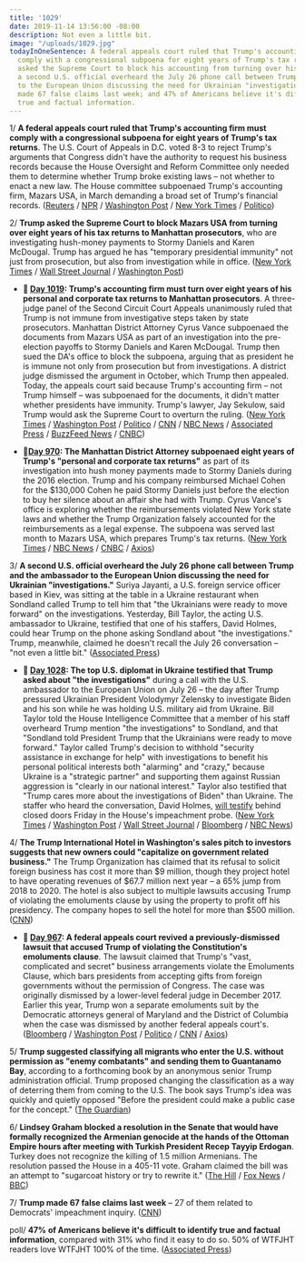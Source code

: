 ```yaml
---
title: '1029'
date: 2019-11-14 13:56:00 -08:00
description: Not even a little bit.
image: "/uploads/1029.jpg"
todayInOneSentence: A federal appeals court ruled that Trump's accounting firm must
  comply with a congressional subpoena for eight years of Trump's tax returns; Trump
  asked the Supreme Court to block his accounting from turning over his tax returns;
  a second U.S. official overheard the July 26 phone call between Trump and the ambassador
  to the European Union discussing the need for Ukrainian "investigations"; Trump
  made 67 false claims last week; and 47% of Americans believe it's difficult to identify
  true and factual information.
---
```


1/ **A federal appeals court ruled that Trump's accounting firm must comply with a congressional subpoena for eight years of Trump's tax returns**. The U.S. Court of Appeals in D.C. voted 8-3 to reject Trump's arguments that Congress didn't have the authority to request his business records because the House Oversight and Reform Committee only needed them to determine whether Trump broke existing laws – not whether to enact a new law. The House committee subpoenaed Trump's accounting firm, Mazars USA, in March demanding a broad set of Trump's financial records. ([Reuters](https://www.reuters.com/article/us-usa-trump-financialrecords-idUSKBN1XO00O) / [NPR](https://www.npr.org/2019/11/14/779168635/federal-appeals-court-lets-stand-ruling-that-congress-can-subpoena-trump-tax-ret) / [Washington Post](https://www.washingtonpost.com/local/legal-issues/congress-can-seek-eight-years-of-trumps-tax-records-appeals-court-rules/2019/11/13/b4fc8002-fc07-11e9-8906-ab6b60de9124_story.html) / [New York Times](https://www.nytimes.com/2019/11/13/us/politics/trump-financial-records-lawsuit.html) / [Politico](https://www.politico.com/news/2019/11/14/trump-lawyers-tax-returns-fight-supreme-court-070875))

2/ **Trump asked the Supreme Court to block Mazars USA from turning over eight years of his tax returns to Manhattan prosecutors**, who are investigating hush-money payments to Stormy Daniels and Karen McDougal. Trump has argued he has "temporary presidential immunity" not just from prosecution, but also from investigation while in office. ([New York Times](https://www.nytimes.com/2019/11/14/us/politics/trump-tax-returns-supreme-court.html) / [Wall Street Journal](https://www.wsj.com/articles/trump-asks-supreme-court-to-block-new-york-subpoena-for-tax-records-11573769653) / [Washington Post](https://www.washingtonpost.com/politics/courts_law/trump-asks-supreme-court-to-shield-his-tax-returns-from-prosecutors-setting-up-historic-separation-of-power-showdown/2019/11/14/d7b176a0-04dd-11ea-8292-c46ee8cb3dce_story.html))

* **📌 [Day 1019](https://whatthefuckjusthappenedtoday.com/2019/11/04/day-1019/#4-trumps-accounting-firm-must-turn-o): Trump's accounting firm must turn over eight years of his personal and corporate tax returns to Manhattan prosecutors**. A three-judge panel of the Second Circuit Court Appeals unanimously ruled that Trump is not immune from investigative steps taken by state prosecutors. Manhattan District Attorney Cyrus Vance subpoenaed the documents from Mazars USA as part of an investigation into the pre-election payoffs to Stormy Daniels and Karen McDougal. Trump then sued the DA's office to block the subpoena, arguing that as president he is immune not only from prosecution but from investigations. A district judge dismissed the argument in October, which Trump then appealed. Today, the appeals court said because Trump's accounting firm – not Trump himself – was subpoenaed for the documents, it didn't matter whether presidents have immunity. Trump's lawyer, Jay Sekulow, said Trump would ask the Supreme Court to overturn the ruling. ([New York Times](https://www.nytimes.com/2019/11/04/nyregion/trump-taxes-vance-appeal.html) / [Washington Post](https://www.washingtonpost.com/local/public-safety/appeals-court-rejects-trumps-attempt-to-withhold-tax-return-from-local-prosecutors-setting-stage-for-supreme-court-fight/2019/11/04/567cdb02-f695-11e9-a285-882a8e386a96_story.html) / [Politico](https://www.politico.com/news/2019/11/04/appeals-court-rules-trump-must-give-taxes-to-manhattan-grand-jury-000314) / [CNN](https://www.cnn.com/2019/11/04/politics/donald-trump-tax-returns-court-ruling/index.html) / [NBC News](https://www.nbcnews.com/politics/donald-trump/trump-loses-appeal-new-york-tax-case-must-hand-over-n1076061) / [Associated Press](https://apnews.com/dabe6ccc29a44028b52dc77fd51e9efd) / [BuzzFeed News](https://www.buzzfeednews.com/article/zoetillman/trump-tax-returns-subpoena-cannot-block-court-new-york) / [CNBC](https://www.cnbc.com/2019/11/04/trump-loses-appeal-of-new-york-tax-returns-case.html))

* **📌[Day 970](https://whatthefuckjusthappenedtoday.com/2019/09/16/day-970/#1-the-manhattan-district-attorney-su): The Manhattan District Attorney subpoenaed eight years of Trump's "personal and corporate tax returns"** as part of its investigation into hush money payments made to Stormy Daniels during the 2016 election. Trump and his company reimbursed Michael Cohen for the $130,000 Cohen he paid Stormy Daniels just before the election to buy her silence about an affair she had with Trump. Cyrus Vance's office is exploring whether the reimbursements violated New York state laws and whether the Trump Organization falsely accounted for the reimbursements as a legal expense. The subpoena was served last month to Mazars USA, which prepares Trump's tax returns. ([New York Times](https://www.nytimes.com/2019/09/16/nyregion/trump-tax-returns-cy-vance.html) / [NBC News](https://www.nbcnews.com/politics/donald-trump/manhattan-da-subpoenas-trump-s-tax-returns-probe-hush-money-n1055046) / [CNBC](https://www.cnbc.com/2019/09/16/eight-years-of-trumps-tax-returns-subpoenaed-by-manhattan-da-vance.html) / [Axios](https://www.axios.com/trump-tax-returns-hush-money-manhattan-prosecutors-fa98271e-a8fe-4b76-841a-6c9ae8a8c5d0.html))

3/ **A second U.S. official overheard the July 26 phone call between Trump and the ambassador to the European Union discussing the need for Ukrainian "investigations."** Suriya Jayanti, a U.S. foreign service officer based in Kiev, was sitting at the table in a Ukraine restaurant when Sondland called Trump to tell him that "the Ukrainians were ready to move forward" on the investigations. Yesterday, Bill Taylor, the acting U.S. ambassador to Ukraine, testified that one of his staffers, David Holmes, could hear Trump on the phone asking Sondland about "the investigations." Trump, meanwhile, claimed he doesn't recall the July 26 conversation – "not even a little bit." ([Associated Press](https://apnews.com/6d318542e50b45dc9e1d4d829ad36c96))

* **📌 [Day 1028](https://whatthefuckjusthappenedtoday.com/2019/11/13/day-1028/#1-the-top-u-s-diplomat-in-ukraine-te): The top U.S. diplomat in Ukraine testified that Trump asked about "the investigations"** during a call with the U.S. ambassador to the European Union on July 26 – the day after Trump pressured Ukrainian President Volodymyr Zelensky to investigate Biden and his son while he was holding U.S. military aid from Ukraine. Bill Taylor told the House Intelligence Committee that a member of his staff overheard Trump mention "the investigations" to Sondland, and that "Sondland told President Trump that the Ukrainians were ready to move forward." Taylor called Trump's decision to withhold "security assistance in exchange for help" with investigations to benefit his personal political interests both "alarming" and "crazy," because Ukraine is a "strategic partner" and supporting them against Russian aggression is "clearly in our national interest." Taylor also testified that "Trump cares more about the investigations of Biden" than Ukraine. The staffer who heard the conversation, David Holmes, [will testify](https://www.washingtonpost.com/politics/impeachment-hearings-live-updates/2019/11/13/e974f486-057b-11ea-ac12-3325d49eacaa_story.html#link-M5SHLC3E2M437HIZGIYDTSJB2I) behind closed doors Friday in the House's impeachment probe. ([New York Times](https://www.nytimes.com/2019/11/13/us/politics/impeachment-hearings.html#link-5c3fbecd) / [Washington Post](https://www.washingtonpost.com/politics/impeachment-hearings-live-updates/2019/11/13/e974f486-057b-11ea-ac12-3325d49eacaa_story.html#link-LIIANG54K477TEZHOS4MFPBJJA) / [Wall Street Journal](https://www.wsj.com/livecoverage/public-impeachment-hearing-taylor-kent#LCcard-1573664766) / [Bloomberg](https://www.bloomberg.com/news/articles/2019-11-13/former-prosecutor-to-be-in-inquiry-spotlight-impeachment-update#taylor-calls-withholding-ukraine-aid-crazy-1104-am) / [NBC News](https://www.nbcnews.com/politics/trump-impeachment-inquiry/taylor-says-staffer-overheard-trump-ask-sondland-about-investigations-n1081456))

4/ **The Trump International Hotel in Washington's sales pitch to investors suggests that new owners could "capitalize on government related business."** The Trump Organization has claimed that its refusal to solicit foreign business has cost it more than $9 million, though they project hotel to have operating revenues of $67.7 million next year – a 65% jump from 2018 to 2020. The hotel is also subject to multiple lawsuits accusing Trump of violating the emoluments clause by using the property to profit off his presidency. The company hopes to sell the hotel for more than $500 million. ([CNN](https://www.cnn.com/2019/11/14/politics/exclusive-trump-hotel-investor-pitch/index.html))

* **📌 [Day 967](https://whatthefuckjusthappenedtoday.com/2019/09/13/day-967/#1-a-federal-appeals-court-revived-a): A federal appeals court revived a previously-dismissed lawsuit that accused Trump of violating the Constitution's emoluments clause**. The lawsuit claimed that Trump's "vast, complicated and secret" business arrangements violate the Emoluments Clause, which bars presidents from accepting gifts from foreign governments without the permission of Congress. The case was originally dismissed by a lower-level federal judge in December 2017. Earlier this year, Trump won a separate emoluments suit by the Democratic attorneys general of Maryland and the District of Columbia when the case was dismissed by another federal appeals court's. ([Bloomberg](https://www.bloomberg.com/news/articles/2019-09-13/trump-must-face-suit-by-ethics-watchdog-appeals-court-says) / [Washington Post](https://beta.washingtonpost.com/politics/appeals-court-revives-lawsuit-saying-trump-is-violating-the-constitution-by-doing-business-with-foreign-governments/2019/09/13/0861b010-d632-11e9-9343-40db57cf6abd_story.html) / [Politico](https://www.politico.com/story/2019/09/13/trump-foreign-corruption-lawsuit-1494571) / [CNN](https://www.cnn.com/2019/09/13/politics/donald-trump-ethics-lawsuit/index.html) / [Axios](https://www.axios.com/trump-emoluments-clause-lawsuit-second-circuit-083b5ade-c983-4566-af9c-50e30aedf7a6.html))

5/ **Trump suggested classifying all migrants who enter the U.S. without permission as "enemy combatants" and sending them to Guantanamo Bay**, according to a forthcoming book by an anonymous senior Trump administration official. Trump proposed changing the classification as a way of deterring them from coming to the U.S. The book says Trump's idea was quickly and quietly opposed "Before the president could make a public case for the concept." ([The Guardian](https://www.theguardian.com/us-news/2019/nov/13/trump-proposed-sending-undocumented-migrants-to-guantanamo-anonymous-book-claims))

6/ **Lindsey Graham blocked a resolution in the Senate that would have formally recognized the Armenian genocide at the hands of the Ottoman Empire hours after meeting with Turkish President Recep Tayyip Erdogan**. Turkey does not recognize the killing of 1.5 million Armenians. The resolution passed the House in a 405-11 vote. Graham claimed the bill was an attempt to "sugarcoat history or try to rewrite it." ([The Hill](https://thehill.com/homenews/senate/470386-graham-blocks-resolution-recognizing-armenian-genocide-after-erdogan-meeting) / [Fox News](https://www.foxnews.com/politics/sen-lindsey-graham-blocks-armenian-genocide-resolution-after-meeting-with-trump-turkish-president) / [BBC](https://www.bbc.com/news/world-us-canada-50418697))

7/ **Trump made 67 false claims last week** – 27 of them related to Democrats' impeachment inquiry. ([CNN](https://www.cnn.com/2019/11/14/politics/fact-check-trump-november-67-false-claims/index.html))

poll/ **47% of Americans believe it's difficult to identify true and factual information**, compared with 31% who find it easy to do so. 50% of WTFJHT readers love WTFJHT 100% of the time. ([Associated Press](https://apnews.com/c762f01370ee4bbe8bbd20f5ddf2adbe))